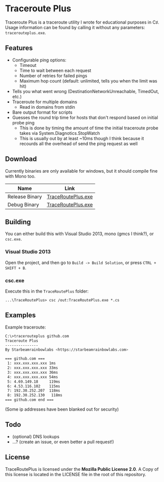 # Traceroute Plus

Traceroute Plus is a traceroute utility I wrote for educational purposes in C&sharp;. Usage information can be found by calling it without any parameters: `tracerouteplus.exe`.

## Features
 - Configurable ping options:
	 - Timeout
	 - Time to wait between each request
	 - Number of retries for failed pings
	 - Maximum hop count (default: unlimited, tells you when the limit was hit)
 - Tells you what went wrong (DestinationNetworkUnreachable, TimedOut, etc.)
 - Traceroute for multiple domains
	 - Read in domains from stdin
 - Bare output format for scripts
 - Guesses the round trip time for hosts that don't respond based on initial probe ping
	 - This is done by timing the amount of time the initial traceroute probe takes via System.Diagnotics.StopWatch
	 - This is usually out by at least ~10ms though I think because it recourds all the overhead of send the ping request as well

## Download
Currently binaries are only available for windows, but it should compile fine with Mono too.

Name			| Link
----------------|-------------------------------
Release Binary	| [TraceRoutePlus.exe](https://github.com/sbrl/TraceRoutePlus/raw/master/TraceRoutePlus/bin/Release/TraceRoutePlus.exe)
Debug Binary	| [TraceRoutePlus.exe](https://github.com/sbrl/TraceRoutePlus/raw/master/TraceRoutePlus/bin/Debug/TraceRoutePlus.exe)

## Building
You can either build this with Visual Studio 2013, mono (gmcs I think?), or `csc.exe`.

### Visual Studio 2013
Open the project, and then go to `Build -> Build Solution`, or press `CTRL + SHIFT + B`.

### csc.exe
Execute this in the `TraceRoutePlus` folder:
```
...\TraceRoutePlus> csc /out:TraceRoutePlus.exe *.cs
```

## Examples
Example traceroute:
```bash
C:\>tracerouteplus github.com
Traceroute Plus
---------------
By Starbeamrainbowlabs <https://starbeamrainbowlabs.com>

=== github.com ===
 1: xxx.xxx.xxx.xxx 1ms
 2: xxx.xxx.xxx.xxx 33ms
 3: xxx.xxx.xxx.xxx 36ms
 4: xxx.xxx.xxx.xxx 54ms
 5: 4.69.149.18     119ms
 6: 4.53.116.102    115ms
 7: 192.30.252.207  118ms
 8: 192.30.252.130   118ms
=== github.com end ===
```
(Some ip addresses have been blanked out for security)

## Todo
 - (optional) DNS lookups
 - ...? (create an issue, or even better a pull request!)

## License
TraceRoutePlus is licensed under the **Mozilla Public License 2.0**. A Copy of this license is located in the LICENSE file in the root of this repository.